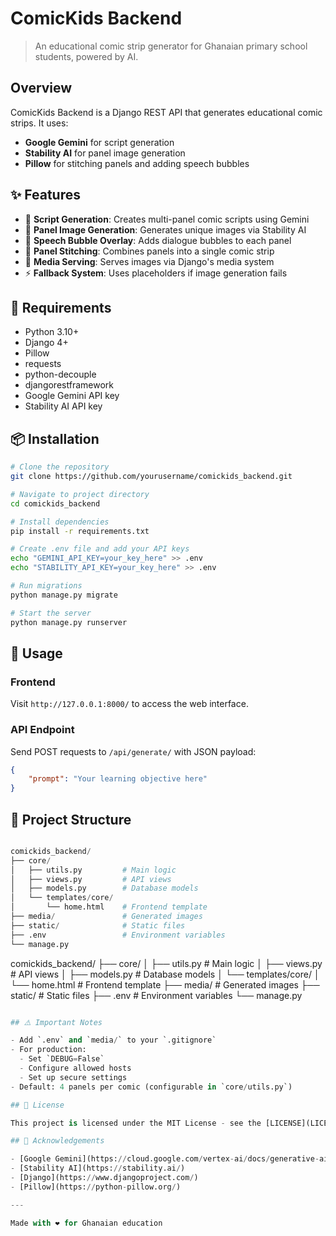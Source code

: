 # ComicKids Backend

> An educational comic strip generator for Ghanaian primary school students, powered by AI.

## Overview

ComicKids Backend is a Django REST API that generates educational comic strips. It uses:

- **Google Gemini** for script generation
- **Stability AI** for panel image generation
- **Pillow** for stitching panels and adding speech bubbles

## ✨ Features

- 🤖 **Script Generation**: Creates multi-panel comic scripts using Gemini
- 🎨 **Panel Image Generation**: Generates unique images via Stability AI
- 💬 **Speech Bubble Overlay**: Adds dialogue bubbles to each panel
- 🔄 **Panel Stitching**: Combines panels into a single comic strip
- 📡 **Media Serving**: Serves images via Django's media system
- ⚡ **Fallback System**: Uses placeholders if image generation fails

## 🚀 Requirements

- Python 3.10+
- Django 4+
- Pillow
- requests
- python-decouple
- djangorestframework
- Google Gemini API key
- Stability AI API key

## 📦 Installation

```bash
# Clone the repository
git clone https://github.com/yourusername/comickids_backend.git

# Navigate to project directory
cd comickids_backend

# Install dependencies
pip install -r requirements.txt

# Create .env file and add your API keys
echo "GEMINI_API_KEY=your_key_here" >> .env
echo "STABILITY_API_KEY=your_key_here" >> .env

# Run migrations
python manage.py migrate

# Start the server
python manage.py runserver
```

## 🔧 Usage

### Frontend

Visit `http://127.0.0.1:8000/` to access the web interface.

### API Endpoint

Send POST requests to `/api/generate/` with JSON payload:

```json
{
    "prompt": "Your learning objective here"
}
```

## 📁 Project Structure

```python

comickids_backend/
├── core/
│   ├── utils.py         # Main logic
│   ├── views.py         # API views
│   ├── models.py        # Database models
│   └── templates/core/
│       └── home.html    # Frontend template
├── media/               # Generated images
├── static/              # Static files
├── .env                 # Environment variables
└── manage.py
```

comickids_backend/
├── core/
│   ├── utils.py         # Main logic
│   ├── views.py         # API views
│   ├── models.py        # Database models
│   └── templates/core/
│       └── home.html    # Frontend template
├── media/               # Generated images
├── static/             # Static files
├── .env                # Environment variables
└── manage.py

```python

## ⚠️ Important Notes

- Add `.env` and `media/` to your `.gitignore`
- For production:
  - Set `DEBUG=False`
  - Configure allowed hosts
  - Set up secure settings
- Default: 4 panels per comic (configurable in `core/utils.py`)

## 📄 License

This project is licensed under the MIT License - see the [LICENSE](LICENSE) file for details.

## 🙏 Acknowledgements

- [Google Gemini](https://cloud.google.com/vertex-ai/docs/generative-ai/model-reference/gemini)
- [Stability AI](https://stability.ai/)
- [Django](https://www.djangoproject.com/)
- [Pillow](https://python-pillow.org/)

---

Made with ❤️ for Ghanaian education
